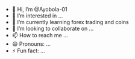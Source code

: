 - 👋 Hi, I’m @Ayobola-01
- 👀 I’m interested in ...
- 🌱 I’m currently learning forex trading and coins
- 💞️ I’m looking to collaborate on ...
- 📫 How to reach me ...
- 😄 Pronouns: ...
- ⚡ Fun fact: ...

<!---
Ayobola-01/Ayobola-01 is a ✨ special ✨ repository because its `README.md` (this file) appears on your GitHub profile.
You can click the Preview link to take a look at your changes.
--->
